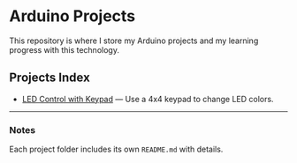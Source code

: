 # Arduino Projects

This repository is where I store my Arduino projects and my learning progress with this technology.

## Projects Index

- [LED Control with Keypad](./Led_Control_with_Keypad) — Use a 4x4 keypad to change LED colors.

---

### Notes

Each project folder includes its own `README.md` with details.
